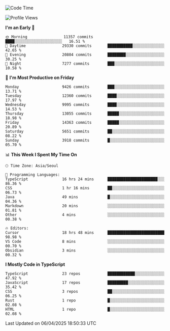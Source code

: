 <!--START_SECTION:waka-->
![Code Time](http://img.shields.io/badge/Code%20Time-7%2C531%20hrs%2037%20mins-blue)

![Profile Views](http://img.shields.io/badge/Profile%20Views-0-blue)

**I'm an Early 🐤** 

```text
🌞 Morning                11357 commits       ████░░░░░░░░░░░░░░░░░░░░░   16.51 % 
🌆 Daytime                29330 commits       ███████████░░░░░░░░░░░░░░   42.65 % 
🌃 Evening                20804 commits       ████████░░░░░░░░░░░░░░░░░   30.25 % 
🌙 Night                  7277 commits        ███░░░░░░░░░░░░░░░░░░░░░░   10.58 % 
```
📅 **I'm Most Productive on Friday** 

```text
Monday                   9426 commits        ███░░░░░░░░░░░░░░░░░░░░░░   13.71 % 
Tuesday                  12360 commits       ████░░░░░░░░░░░░░░░░░░░░░   17.97 % 
Wednesday                9995 commits        ████░░░░░░░░░░░░░░░░░░░░░   14.53 % 
Thursday                 13055 commits       █████░░░░░░░░░░░░░░░░░░░░   18.98 % 
Friday                   14363 commits       █████░░░░░░░░░░░░░░░░░░░░   20.89 % 
Saturday                 5651 commits        ██░░░░░░░░░░░░░░░░░░░░░░░   08.22 % 
Sunday                   3918 commits        █░░░░░░░░░░░░░░░░░░░░░░░░   05.70 % 
```


📊 **This Week I Spent My Time On** 

```text
🕑︎ Time Zone: Asia/Seoul

💬 Programming Languages: 
TypeScript               16 hrs 24 mins      ██████████████████████░░░   86.36 % 
CSS                      1 hr 16 mins        ██░░░░░░░░░░░░░░░░░░░░░░░   06.73 % 
Java                     49 mins             █░░░░░░░░░░░░░░░░░░░░░░░░   04.36 % 
Markdown                 20 mins             ░░░░░░░░░░░░░░░░░░░░░░░░░   01.81 % 
Other                    4 mins              ░░░░░░░░░░░░░░░░░░░░░░░░░   00.38 % 

🔥 Editors: 
Cursor                   18 hrs 48 mins      █████████████████████████   98.98 % 
VS Code                  8 mins              ░░░░░░░░░░░░░░░░░░░░░░░░░   00.70 % 
Obsidian                 3 mins              ░░░░░░░░░░░░░░░░░░░░░░░░░   00.32 % 
```

**I Mostly Code in TypeScript** 

```text
TypeScript               23 repos            ████████████░░░░░░░░░░░░░   47.92 % 
JavaScript               17 repos            █████████░░░░░░░░░░░░░░░░   35.42 % 
CSS                      3 repos             ██░░░░░░░░░░░░░░░░░░░░░░░   06.25 % 
Rust                     1 repo              █░░░░░░░░░░░░░░░░░░░░░░░░   02.08 % 
HTML                     1 repo              █░░░░░░░░░░░░░░░░░░░░░░░░   02.08 % 
```




 Last Updated on 06/04/2025 18:50:33 UTC
<!--END_SECTION:waka-->
